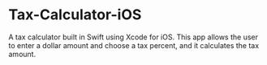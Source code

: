 # Tax-Calculator-iOS

A tax calculator built in Swift using Xcode for iOS. This app allows the user to enter a dollar amount and choose a tax percent, and it calculates the tax amount. 
